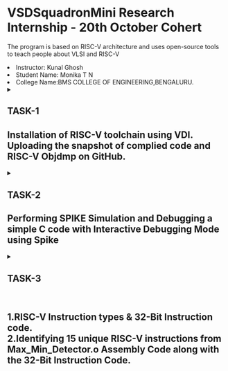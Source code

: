  # VSDSquadronMini Research Internship - 20th October Cohert
<p>
The program is based on RISC-V architecture and uses open-source tools to teach people about VLSI and RISC-V
</p>

<li>Instructor: Kunal Ghosh</li>
<li> Student Name: Monika T N</li>
<li> College Name:BMS COLLEGE OF ENGINEERING,BENGALURU.</li>
<details>
 <summary>
 <h2> TASK-1 </h2> 
<h2>Installation of RISC-V toolchain using VDI. Uploading the snapshot of complied code and RISC-V Objdmp on GitHub.</h2>
 </summary>
The task 1 includes completion of the following instructions
<br>
<ol>
  <li> Creating GitHub repo. </li>
  <li> Installation of Oracle VirtualBox. </li>
  <li> Installation of RISC-V toolchain using VDI. </li>
  <li> Writing C program to find sum of n numbers. </li>
  <li> Using RISC-V Simulator for compiling and running the code. </li>
  <li> Uploading the snapshots in Github. </li>
</ol>
<h4>
  STEPS:
  <br>
  <OL>
    <li>
      Open ubuntu in VirtualBox.
    </li>
   <img src="task1.png">
      
   <br>
      <li>Home screen of Ubuntu.</li>
      <img src="task1 (3).png">
    <br>
      <li>Write the C program for sum of one to n in newfile and run the code in terminal.</li>
      <img src= "task1 (4).png" > <br>
      <li>Run command riscv64-unknown-elf-objdump -d sum1ton.o </li>
      <img src="task1 (5).png"> <br>
      <li>Search the main.</li>
       <img src="taskk1.jpeg">
        <img src="taskk1 (2).jpeg">
</OL>
</h4>
</details>


<details>
<summary>
 <h2>TASK-2</h2>
</b> <h2>Performing SPIKE Simulation and Debugging a simple C code with Interactive Debugging Mode using Spike</h2>
</summary> 
  
### What is SPIKE in RISCV?
> * A RISC-V ISA is a simulator, enabling the testing and analysis of RISC-V programs without the need for actual hardware.  
> * Spike is a free, open-source C++ simulator for the RISC-V ISA that models a RISC-V core and cache system. It can be used to run programs and a Linux kernel, and can be a starting point for running software on a RISC-V target.  
  
 ### What is pk (Proxy Kernel)?  
> * The RISC-V Proxy Kernel, pk , is a lightweight application execution environment that can host statically-linked RISC-V ELF binaries.  
> * A Proxy Kernel in the RISC-V ecosystem simplifies the interaction between complex hardware and the software running on it, making it easier to manage, test, and develop software and hardware projects.  
 


### Testing the SPIKE Simulator  
The target is to run the ```sum1ton.c``` code using both ```gcc compiler``` and ```riscv compiler```, and both of the compiler must display the same output on the terminal. 

### Debug the task 1 code using SPIKE
<li> To use SPIKE and debug sum 1 to n c program </li><br>
<img src="task2 (2).png">
<img src="task2.png">


### Write a simple C program for any simple application and compile with RISC-V GCC/SPIKE.
<li>Write the C program to find largest number in 3 numbers in newfile and run the code in terminal.</li>
<img src ="task2 (3).png"><br>

<li>And to compile the code using **riscv compiler**, use the following command: </li><br>
<img src="task2 (3.1).png"><br>
<li>Search the main.</li>
       <img src="task2 (4).png">
        <img src="task2 (5).png">
 
</details>

<details>
<summary>
 <h2>TASK-3</h2><br>
</b><h2> 1.RISC-V Instruction types & 32-Bit Instruction code.<br>
 2.Identifying 15 unique RISC-V instructions from Max_Min_Detector.o Assembly Code along with the 32-Bit Instruction Code.</h2>
</summary>

<h3>What is RISC-V?</h3>
<p>RISC-V is an exciting and innovative open-source instruction set architecture (ISA) that enables developers to create custom processors tailored to specific applications. This means that anyone can design and implement their processors without needing to pay for expensive licenses, making RISC-V a popular choice in both academia and industry.</p>


<h2>Instruction Formats in RISC-V</h2>
RISC-V organizes its machine language instructions into six distinct formats, each optimized for different types of operations. Here’s a breakdown of each format:

<h2>R-Type Instructions:</h2>

<p>Used primarily for arithmetic and logical operations.Each instruction is 32 bits long and includes.<br>
 Structure:
<li>Opcode (7 bits): Indicates the type of operation.</li>
<li>rd (5 bits): The destination register where the result is stored.</li>
<li>func3 (3 bits): Specifies the operation type (e.g., add, subtract).</li>
<li>rs1 (5 bits): The first source register.</li>
<li>rs2 (5 bits): The second source register.</li>
<li>func7 (7 bits): Provides additional details about the operation.</li></p>

<h2>I-Type Instructions:</h2>
Involves operations that use registers and immediate values (constants).<br>
Structure:
<li>Opcode (7 bits): Identifies the instruction type.</li>
<li>rd (5 bits): The destination register.</li>
<li>func3 (3 bits): Operation type.</li>
<li>rs1 (5 bits): The source register.</li>
<li>imm (12 bits): A signed immediate value (replaces rs2 and func7 from R-Type).</li>

<h2>S-Type Instructions:</h2>
Used to store data from registers to memory.<br>
Structure:
<li>Opcode (7 bits): Indicates the operation.</li>
<li>imm (12 bits): Split into two parts for memory address calculation.</li>
<li>rs1 (5 bits): The source register containing the value to be stored.</li>
<li>func3 (3 bits): Defines the type of store operation (byte, half-word, etc.).</li>

<h2>B-Type Instructions:</h2>
Used for branching and control flow based on conditions.<br>
Structure:
<li>Opcode (7 bits): Defines the instruction type.</li>
<li>imm (12 bits): Encodes the branch offset.</li>
<li>rs1 (5 bits) and rs2 (5 bits): Source registers used in the branching condition.</li>
<li>func3 (3 bits): Specifies the branch condition.</li>

<h2>U-Type Instructions:</h2>
Designed to load immediate values into registers.<br>
Structure:
<li>Opcode (7 bits): Specifies the instruction.</li>
Consists mainly of two instructions: LUI (Load Upper Immediate) and AUIPC (Add Upper Immediate to PC).
Example: lui x15, 0x13579 would load the value into the upper half of register x15.

<h2>J-Type Instructions:</h2>
It is used for jump operations, allowing the program to change its execution flow.<br>
Structure:
<li>Opcode (7 bits): Indicates a jump instruction.</li>
<li>imm (20 bits): The immediate value determining where to jump.</li>
Primarily consists of the JAL (Jump and Link) instruction, often used in loops and function calls.<br>
<img src="Task3.png">













 
</details>
